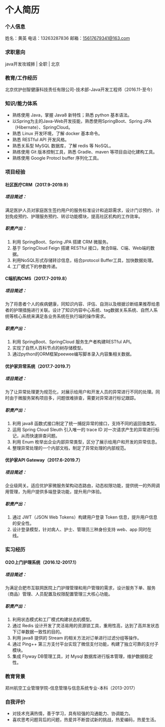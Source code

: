 # 个人简历

### 个人信息
姓名：黄英
电话：13263287836
邮箱：15617679341@163.com

### 求职意向
java开发攻城狮   |  全职  |  北京

### 教育/工作经历
北京优护创智健康科技责任有限公司-技术部-Java开发工程师（2016.11-至今）

### 知识/能力体系
- 熟练使用 Java，掌握 Java8 新特性；熟悉 python 基本语法。
- 以Spring为主的Java-Web开发技能，熟悉使用SpringBoot、Spring JPA（Hibernate）、SpringCloud。 
- 熟悉 Linux 开发环境，了解 docker 基本命令。
- 熟悉 RESTful API 开发风格。
- 熟悉关系型 MySQL 数据库，了解 redis 等 NoSQL。 
- 熟练使用 Git 版本控制工具，熟悉 Gradle、maven 等项目自动化建构工具。
- 熟练使用 Google Protocl buffer 序列化工具。

### 项目经验
#### 社区医疗CRM（2017.9-2019.9）
##### 项目简述：
满足医护人员对家庭医生签约用户的服务标准设计和追踪需求，设计门诊预约、计划免疫预约、护理服务预约、转诊功能模块，提高社区机构的工作效率。
##### 职责产出：
1. 利用 SpringBoot、Spring JPA 搭建 CRM 微服务。
2. 基于 SpringCloud Feign 搭建 RESTful 接口，聚合B端、C端、Web端的数据。
3. 利用NoSQL形式存储转诊信息，结合protocol Buffer工具，加快数据处理。
4. 工厂模式下的参数传递。

#### C端机构CMS（2017.7-2019.8）
##### 项目简述：
为了将患者个人的疾病健康，同知识内容、评估、自测以及根据诊断结果推荐给患者的护理措施进行关联。设计了知识内容中心系统、tag数据关系系统、自然人系统等核心系统来满足各业务系统在执行端的操作需求。
##### 职责产出：
1. 利用 SpringBoot、SpringCloud 服务生产者构建RESTful API。
2. 实现了自然人百科节点的树存储模型。
3. 通过python的ORM框架peewee编写脚本录入内容集相关数据。

#### 优护家异常系统（2017.7-2019.7）
##### 项目简述：
为了让异常处理更为规范化，对展示给用户和开发人员的异常进行不同的处理。同时由于微服务架构项目多，问题很难排查，需要对异常进行标记跟踪。 
##### 职责产出：  
1. 利用 java8 函数式接口制定了统一捕捉异常的接口，支持不同的返回值类型。
2. 运用 Spring Cloud Sleuth 引入唯一的 trace ID 对一次请求产生的异常进行标记，从而快速排查问题。
3. 利用 Enum 枚举出企业内部异常类型，区分了展示给用户和开发的异常信息。
4. 整理异常处理的一个内部文档，制定了异常处理的内部规范。

#### 优护家API Gateway（2017.6-2019.7）
##### 项目简述：
企业级网关。适应优护家微服务架构动态路由，动态权限功能，提供统一的外网调用管理，为用户提供多端登录功能，提升用户体验。
##### 职责产出：
1. 通过 JWT（JSON Web Tokens）构建用户登录 Token 信息，提升用户信息的安全性。
2. 设计登录模型，针对病人、护士、管理员三种身份支持 web、app 同时在线。

### 实习经历
#### O2O上门护理系统（2016.12-2017.1） 
##### 项目简述：
为满足合肥市互联网医院上门护理管理和用户管理的需求，设计服务下单、服务（商品）管理、人员配置及权限配置管理三大核心功能。
##### 职责产出：
1. 利用状态模式和工厂模式构建状态机模型。
2. 通过 Redis 设计开发了灵活易用的资源锁工具，重用性高，达到了高并发状态下订单数据一致性的目的。 
3. 利用 java8 提供的 Stream 的相关方法对订单进行过滤分组等操作。
4. 通过 Ping++ 第三方支付平台实现了微信支付功能，构建了独立可靠的支付子模块。
5. 集成 Flyway DB管理工具，对 Mysql 数据库进行版本管理，维护数据稳定性。
### 教育背景
郑州航空工业管理学院-信息管理与信息系统专业-本科（2013-2017）

### 自我评价
- 对技术充满热情，善于学习，具有较强的沟通能力、协调能力。  
- 喜欢思考问题背后的问题，热爱并不断尝试新的挑战，热爱编码，热爱生活。


